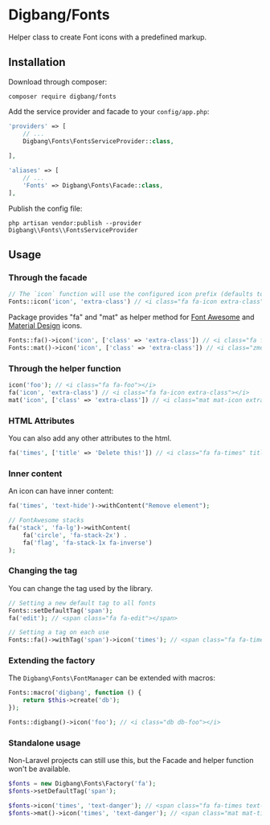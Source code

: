 Digbang/Fonts
===================

Helper class to create Font icons with a predefined markup.

Installation
------------

Download through composer:

```
composer require digbang/fonts
```

Add the service provider and facade to your `config/app.php`:

```php
'providers' => [
    // ...
    Digbang\Fonts\FontsServiceProvider::class,
    
],

'aliases' => [
    // ...
    'Fonts' => Digbang\Fonts\Facade::class,
],
```

Publish the config file:

```
php artisan vendor:publish --provider Digbang\\Fonts\\FontsServiceProvider
```

Usage
-----

### Through the facade

```php
// The `icon` function will use the configured icon prefix (defaults to "fa")
Fonts::icon('icon', 'extra-class') // <i class="fa fa-icon extra-class"></i>
```

Package provides "fa" and "mat" as helper method for [Font Awesome](http://fontawesome.io/) and [Material Design](http://zavoloklom.github.io/material-design-iconic-font/icons.html) icons.

```php
Fonts::fa()->icon('icon', ['class' => 'extra-class']) // <i class="fa fa-icon extra-class"></i>
Fonts::mat()->icon('icon', ['class' => 'extra-class']) // <i class="zmdi zmdi-icon extra-class"></i>
```

### Through the helper function

```php
icon('foo'); // <i class="fa fa-foo"></i>
fa('icon', 'extra-class') // <i class="fa fa-icon extra-class"></i>
mat('icon', ['class' => 'extra-class']) // <i class="mat mat-icon extra-class"></i>
```

### HTML Attributes

You can also add any other attributes to the html.

```php
fa('times', ['title' => 'Delete this!']) // <i class="fa fa-times" title="Delete this!"></i>
```

### Inner content

An icon can have inner content:

```php
fa('times', 'text-hide')->withContent("Remove element");

// FontAwesome stacks
fa('stack', 'fa-lg')->withContent(
    fa('circle', 'fa-stack-2x') .
    fa('flag', 'fa-stack-1x fa-inverse')
);
```

### Changing the tag

You can change the tag used by the library.

```php
// Setting a new default tag to all fonts
Fonts::setDefaultTag('span');
fa('edit'); // <span class="fa fa-edit"></span>

// Setting a tag on each use
Fonts::fa()->withTag('span')->icon('times'); // <span class="fa fa-times"></span>
```

### Extending the factory

The `Digbang\Fonts\FontManager` can be extended with macros:

```php
Fonts::macro('digbang', function () {
    return $this->create('db');
});

Fonts::digbang()->icon('foo'); // <i class="db db-foo"></i>
```

### Standalone usage

Non-Laravel projects can still use this, but the Facade and helper function won't be available.

```php
$fonts = new Digbang\Fonts\Factory('fa');
$fonts->setDefaultTag('span');

$fonts->icon('times', 'text-danger'); // <span class="fa fa-times text-danger"></span>
$fonts->mat()->icon('times', 'text-danger'); // <span class="mat mat-times text-danger"></span>
```
